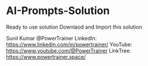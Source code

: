 # AI-Prompts-Solution

Ready to use solution
Downlaod and Import this solution


Sunil Kumar @PowerTrainer
LinkedIn: https://www.linkedin.com/in/powertrainer/
YouTube: https://www.youtube.com/@PowerTrainer 
LinkTree: https://www.powertrainer.space/
